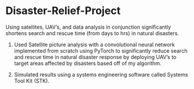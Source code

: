 # Disaster-Relief-Project

Using satellites, UAV’s, and data analysis in conjunction significantly shortens search and rescue time (from days to hrs) in natural disasters. 

1. Used Satellite picture analysis with a convolutional neural network implemented from scratch using PyTorch to significantly reduce search and rescue time in natural disaster response by deploying UAV’s to target areas affected by disasters based off of my algorithm. 

2. Simulated results using a systems engineering software called Systems Tool Kit (STK). 
